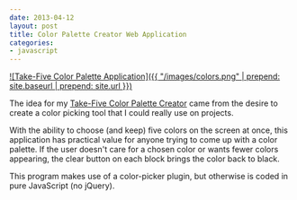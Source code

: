 ```yaml
---
date: 2013-04-12
layout: post
title: Color Palette Creator Web Application
categories:
- javascript
---
```


[![Take-Five Color Palette Application]({{ "/images/colors.png" | prepend: site.baseurl | prepend: site.url }})](http://janmilosh.github.io/color-palette)

The idea for my [Take-Five Color Palette Creator](http://janmilosh.github.io/color-palette) came from the desire to create a color picking tool that I could really use on projects.

With the ability to choose (and keep) five colors on the screen at once, this application has practical value for anyone trying to come up with a color palette. If the user doesn't care for a chosen color or wants fewer colors appearing, the clear button on each block brings the color back to black.

This program makes use of a color-picker plugin, but otherwise is coded in pure JavaScript (no jQuery).

